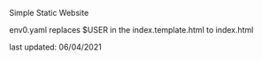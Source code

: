 Simple Static Website

env0.yaml replaces $USER in the index.template.html to index.html

last updated: 06/04/2021